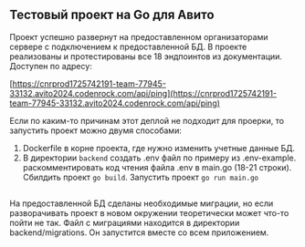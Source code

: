 ## Тестовый проект на Go для Авито
Проект успешно развернут на предоставленном организаторами сервере с подключением к предоставленной БД. В проекте реализованы и протестированы все 18 эндпоинтов из документации. Доступен по адресу:

[https://cnrprod1725742191-team-77945-33132.avito2024.codenrock.com/api/ping](https://cnrprod1725742191-team-77945-33132.avito2024.codenrock.com/api/ping)

Если по каким-то причинам этот деплой не подходит для проерки, то запустить проект можно двумя способами:
1. Dockerfile в корне проекта, где нужно изменить учетные данные БД.
2. В директории ```backend``` создать .env файл по примеру из .env-example. раскомментировать код чтения файла .env в main.go (18-21 строки). Сбилдить проект ```go build```. Запустить проект ```go run main.go```

##
На предоставленной БД сделаны необходимые миграции, но если разворачивать проект в новом окружении теоретически может что-то пойти не так. Файл с миграциями находится в директории backend/migrations. Он запустится вместе со всем приложением.



